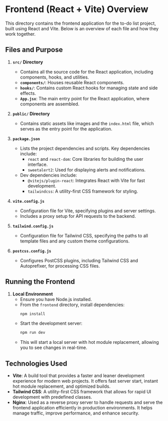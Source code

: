 # Frontend (React + Vite) Overview

This directory contains the frontend application for the to-do list project, built using React and Vite. Below is an overview of each file and how they work together.

## Files and Purpose

1. **`src/` Directory**  
   - Contains all the source code for the React application, including components, hooks, and utilities.
   - **`components/`**: Houses reusable React components.
   - **`hooks/`**: Contains custom React hooks for managing state and side effects.
   - **`App.jsx`**: The main entry point for the React application, where components are assembled.

2. **`public/` Directory**  
   - Contains static assets like images and the `index.html` file, which serves as the entry point for the application.

3. **`package.json`**  
   - Lists the project dependencies and scripts. Key dependencies include:
     - `react` and `react-dom`: Core libraries for building the user interface.
     - `sweetalert2`: Used for displaying alerts and notifications.
   - Dev dependencies include:
     - `@vitejs/plugin-react`: Integrates React with Vite for fast development.
     - `tailwindcss`: A utility-first CSS framework for styling.

4. **`vite.config.js`**  
   - Configuration file for Vite, specifying plugins and server settings.
   - Includes a proxy setup for API requests to the backend.

5. **`tailwind.config.js`**  
   - Configuration file for Tailwind CSS, specifying the paths to all template files and any custom theme configurations.

6. **`postcss.config.js`**  
   - Configures PostCSS plugins, including Tailwind CSS and Autoprefixer, for processing CSS files.

## Running the Frontend

1. **Local Environment**  
   - Ensure you have Node.js installed.
   - From the `frontend` directory, install dependencies:
     ```bash
     npm install
     ```
   - Start the development server:
     ```bash
     npm run dev
     ```
   - This will start a local server with hot module replacement, allowing you to see changes in real-time.

## Technologies Used

- **Vite**: A build tool that provides a faster and leaner development experience for modern web projects. It offers fast server start, instant hot module replacement, and optimized builds.
- **Tailwind CSS**: A utility-first CSS framework that allows for rapid UI development with predefined classes.
- **Nginx**: Used as a reverse proxy server to handle requests and serve the frontend application efficiently in production environments. It helps manage traffic, improve performance, and enhance security.